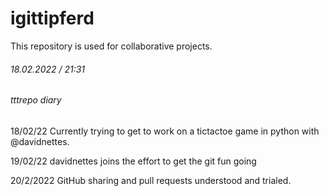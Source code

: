 # igittipferd

This repository is used for collaborative projects. 

###### 18.02.2022 / 21:31 
###### tttrepo diary

18/02/22 Currently trying to get to work on a tictactoe game in python with @davidnettes.

19/02/22 davidnettes joins the effort to get the git fun going

20/2/2022 GitHub sharing and pull requests understood and trialed. 
